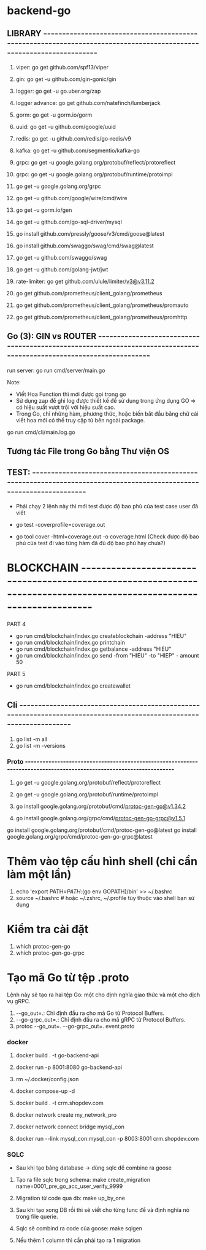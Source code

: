 # backend-go

## LIBRARY --------------------------------------------------------------------------------------------------------------------

1. viper: go get github.com/spf13/viper
2. gin: go get -u github.com/gin-gonic/gin
3. logger: go get -u go.uber.org/zap
4. logger advance: go get github.com/natefinch/lumberjack
5. gorm: go get -u gorm.io/gorm
6. uuid: go get -u github.com/google/uuid
7. redis: go get -u github.com/redis/go-redis/v9
8. kafka: go get -u github.com/segmentio/kafka-go
9. grpc: go get -u google.golang.org/protobuf/reflect/protoreflect
10. grpc: go get -u google.golang.org/protobuf/runtime/protoimpl
11. go get -u google.golang.org/grpc
12. go get -u github.com/google/wire/cmd/wire
13. go get -u gorm.io/gen
14. go get -u github.com/go-sql-driver/mysql
15. go install github.com/pressly/goose/v3/cmd/goose@latest
16. go install github.com/swaggo/swag/cmd/swag@latest
17. go get -u github.com/swaggo/swag
18. go get -u github.com/golang-jwt/jwt
19. rate-limiter: go get github.com/ulule/limiter/v3@v3.11.2

20. go get github.com/prometheus/client_golang/prometheus
21. go get github.com/prometheus/client_golang/prometheus/promauto
22. go get github.com/prometheus/client_golang/prometheus/promhttp

## Go (3): GIN vs ROUTER --------------------------------------------------------------------------------------------------------------------

run server: go run cmd/server/main.go

Note:

- Viết Hoa Function thì mới được gọi trong go
- Sử dụng zap để ghi log được thiết kế để sử dụng trong ứng dụng GO => có hiệu suất vượt trội với hiệu suất cao.
- Trong Go, chỉ những hàm, phương thức, hoặc biến bắt đầu bằng chữ cái viết hoa mới có thể truy cập từ bên ngoài package.

go run cmd/cli/main.log.go

## Tương tác File trong Go bằng Thư viện OS

## TEST: --------------------------------------------------------------------------------------------------------------------

- Phải chạy 2 lệnh này thì mới test được độ bao phủ của test case user đã viết

- go test -coverprofile=coverage.out
- go tool cover -html=coverage.out -o coverage.html (Check được độ bao phủ của test đi vào từng hàm đã đủ độ bao phủ hay chưa?)

# BLOCKCHAIN --------------------------------------------------------------------------------------------------------------------

PART 4

- go run cmd/blockchain/index.go createblockchain -address "HIEU"
- go run cmd/blockchain/index.go printchain
- go run cmd/blockchain/index.go getbalance -address "HIEU"
- go run cmd/blockchain/index.go send -from "HIEU" -to "HIEP" - amount 50

PART 5

- go run cmd/blockchain/index.go createwallet

## Cli --------------------------------------------------------------------------------------------------------------------

1. go list -m all
2. go list -m -versions

### Proto --------------------------------------------------------------------------------------------------------------------

1. go get -u google.golang.org/protobuf/reflect/protoreflect
1. go get -u google.golang.org/protobuf/runtime/protoimpl

1. go install google.golang.org/protobuf/cmd/protoc-gen-go@v1.34.2
1. go install google.golang.org/grpc/cmd/protoc-gen-go-grpc@v1.5.1

go install google.golang.org/protobuf/cmd/protoc-gen-go@latest
go install google.golang.org/grpc/cmd/protoc-gen-go-grpc@latest

# Thêm vào tệp cấu hình shell (chỉ cần làm một lần)

1. echo 'export PATH=$PATH:$(go env GOPATH)/bin' >> ~/.bashrc
2. source ~/.bashrc # hoặc ~/.zshrc, ~/.profile tùy thuộc vào shell bạn sử dụng

# Kiểm tra cài đặt

1. which protoc-gen-go
2. which protoc-gen-go-grpc

# Tạo mã Go từ tệp .proto

Lệnh này sẽ tạo ra hai tệp Go: một cho định nghĩa giao thức và một cho dịch vụ gRPC.

1. --go_out=.: Chỉ định đầu ra cho mã Go từ Protocol Buffers.
2. --go-grpc_out=.: Chỉ định đầu ra cho mã gRPC từ Protocol Buffers.
3. protoc --go_out=. --go-grpc_out=. event.proto

### docker

1. docker build . -t go-backend-api
2. docker run -p 8001:8080 go-backend-api

3. rm ~/.docker/config.json
4. docker compose-up -d
5. docker build . -t crm.shopdev.com
6. docker network create my_network_pro
7. docker network connect bridge mysql_con
8. docker run --link mysql_con:mysql_con -p 8003:8001 crm.shopdev.com

### SQLC

- Sau khi tạo bảng database -> dùng sqlc để combine ra goose

1. Tạo ra file sqlc trong schema: make create_migration name=0001_pre_go_acc_user_verify_9999
2. Migration từ code qua db: make up_by_one
3. Sau khi tạo xong DB rồi thì sẽ viết cho từng func để và định nghĩa nó trong file querie.
4. Sqlc sẽ combind ra code của goose: make sqlgen

5. Nếu thêm 1 column thì cần phải tạo ra 1 migration
